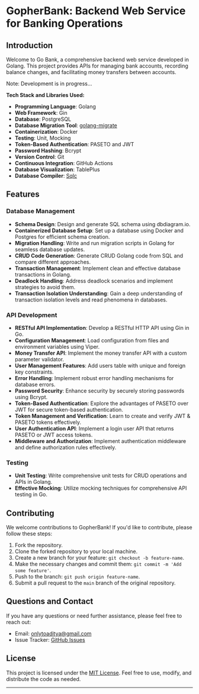 # GopherBank: Backend Web Service for Banking Operations

## Introduction

Welcome to Go Bank, a comprehensive backend web service developed in Golang. This project provides APIs for managing bank accounts, recording balance changes, and facilitating money transfers between accounts.

Note: Development is in progress...

**Tech Stack and Libraries Used:**

- **Programming Language**: Golang
- **Web Framework**: Gin
- **Database**: PostgreSQL
- **Database Migration Tool**: [golang-migrate](https://github.com/golang-migrate/migrate)
- **Containerization**: Docker
- **Testing**: Unit, Mocking
- **Token-Based Authentication**: PASETO and JWT
- **Password Hashing**: Bcrypt
- **Version Control**: Git
- **Continuous Integration**: GitHub Actions
- **Database Visualization**: TablePlus
- **Database Compiler**: [Sqlc](https://github.com/sqlc-dev/sqlc)

## Features

### Database Management

- **Schema Design**: Design and generate SQL schema using dbdiagram.io.
- **Containerized Database Setup**: Set up a database using Docker and Postgres for efficient schema creation.
- **Migration Handling**: Write and run migration scripts in Golang for seamless database updates.
- **CRUD Code Generation**: Generate CRUD Golang code from SQL and compare different approaches.
- **Transaction Management**: Implement clean and effective database transactions in Golang.
- **Deadlock Handling**: Address deadlock scenarios and implement strategies to avoid them.
- **Transaction Isolation Understanding**: Gain a deep understanding of transaction isolation levels and read phenomena in databases.

### API Development

- **RESTful API Implementation**: Develop a RESTful HTTP API using Gin in Go.
- **Configuration Management**: Load configuration from files and environment variables using Viper.
- **Money Transfer API**: Implement the money transfer API with a custom parameter validator.
- **User Management Features**: Add users table with unique and foreign key constraints.
- **Error Handling**: Implement robust error handling mechanisms for database errors.
- **Password Security**: Enhance security by securely storing passwords using Bcrypt.
- **Token-Based Authentication**: Explore the advantages of PASETO over JWT for secure token-based authentication.
- **Token Management and Verification**: Learn to create and verify JWT & PASETO tokens effectively.
- **User Authentication API**: Implement a login user API that returns PASETO or JWT access tokens.
- **Middleware and Authorization**: Implement authentication middleware and define authorization rules effectively.

### Testing

- **Unit Testing**: Write comprehensive unit tests for CRUD operations and APIs in Golang.
- **Effective Mocking**: Utilize mocking techniques for comprehensive API testing in Go.

## Contributing

We welcome contributions to GopherBank! If you'd like to contribute, please follow these steps:

1. Fork the repository.
2. Clone the forked repository to your local machine.
3. Create a new branch for your feature: `git checkout -b feature-name`.
4. Make the necessary changes and commit them: `git commit -m 'Add some feature'`.
5. Push to the branch: `git push origin feature-name`.
6. Submit a pull request to the `main` branch of the original repository.

<!-- For more details, see our [Contribution Guidelines](CONTRIBUTING.md). -->

## Questions and Contact

If you have any questions or need further assistance, please feel free to reach out:

- Email: onlytoaditya@gmail.com
- Issue Tracker: [GitHub Issues](https://github.com/scortier/gopherbank/issues)

## License

This project is licensed under the [MIT License](LICENSE). Feel free to use, modify, and distribute the code as needed.

---
